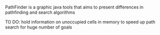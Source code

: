 PathFinder is a graphic java tools that aims to present differences in pathfinding and search algorithms

TO DO: hold information on unoccupied cells in memory to speed up path search for huge number of goals
